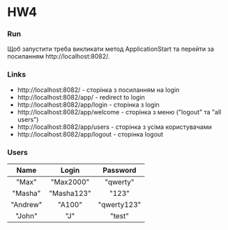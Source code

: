 # HW4
### Run
Щоб запустити треба викликати метод ApplicationStart та перейти за посиланням http://localhost:8082/.

### Links 
* http://localhost:8082/ - сторінка з посиланням на login
* http://localhost:8082/app/ - redirect to login
* http://localhost:8082/app/login - сторінка з login
* http://localhost:8082/app/welcome - сторінка з меню ("logout" та "all users")
* http://localhost:8082/app/users - сторінка з усіма користувачами
* http://localhost:8082/app/logout - сторінка logout

### Users

| Name | Login    | Password    |
| :---:   | :---: | :---: |
| "Max" | "Max2000"   | "qwerty"   |
| "Masha" | "Masha123"   | "123"   |
| "Andrew" | "A100"   | "qwerty123"   |
| "John" | "J"    | "test"   |
